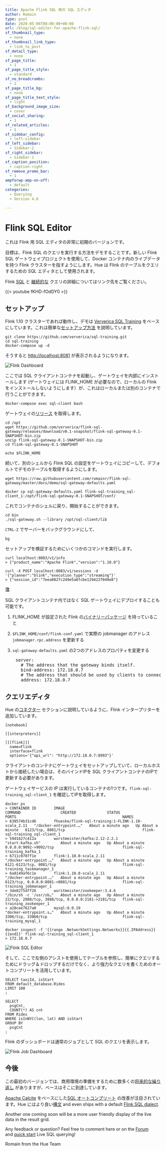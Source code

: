 ```yaml
---
title: Apache Flink SQL 用の SQL エディタ
author: Romain
type: post
date: 2020-05-06T00:00:00+00:00
url: /blog/sql-editor-for-apache-flink-sql/
sf_thumbnail_type:
  - none
sf_thumbnail_link_type:
  - link_to_post
sf_detail_type:
  - none
sf_page_title:
  - 1
sf_page_title_style:
  - standard
sf_no_breadcrumbs:
  - 1
sf_page_title_bg:
  - none
sf_page_title_text_style:
  - light
sf_background_image_size:
  - cover
sf_social_sharing:
  - 1
sf_related_articles:
  - 1
sf_sidebar_config:
  - left-sidebar
sf_left_sidebar:
  - Sidebar-2
sf_right_sidebar:
  - Sidebar-1
sf_caption_position:
  - caption-right
sf_remove_promo_bar:
  - 1
ampforwp-amp-on-off:
  - default
categories:
  - Querying
  - Version 4.8

---
```


# Flink SQL Editor

これは Flink 用 SQL エディタの非常に初期のバージョンです。

目標は、Flink SQL のクエリを実行する方法をデモすることです。新しい Flink SQL ゲートウェイプロジェクトを使用して、Docker コンテナ内のライブデータを持つ Flink クラスターを指すようにします。Hue は Flink のテーブルをクエリするための SQL エディタとして使用されます。

Flink [SQL](https://ci.apache.org/projects/flink/flink-docs-master/dev/table/sql/queries.html#queries) と [継続的な](https://ci.apache.org/projects/flink/flink-docs-master/dev/table/streaming/dynamic_tables.html#continuous-queries) クエリの詳細についてはリンク先をご覧ください。

{{< youtube fKHD-fOdDY0 >}}

## セットアップ

Flink 1.10 クラスターであれば動作し、デモは [Ververica SQL Training](https://github.com/ververica/sql-training) をベースにしています。これは簡単な[セットアップ方法](https://github.com/ververica/sql-training/wiki/Setting-up-the-Training-Environment) を説明しています。

    git clone https://github.com/ververica/sql-training.git
    cd sql-training
    docker-compose up -d

そうすると [http://localhost:8081](http://localhost:8081) が表示されるようになります。

![Flink Dashboard](https://cdn.gethue.com/uploads/2020/05/flink_dashboard.png)

ここでは SQL クライアントコンテナを起動し、ゲートウェイを内部にインストールします (ゲートウェイには FLINK_HOME が必要なので、ローカルの Flink をインストールしないようにします）が、これはローカルまたは別のコンテナで行うことができます。

    docker-compose exec sql-client bash

ゲートウェイの[リリース](https://github.com/ververica/flink-sql-gateway/releases) を取得します。

    cd /opt
    wget https://github.com/ververica/flink-sql-gateway/releases/download/v0.1-snapshot/flink-sql-gateway-0.1-SNAPSHOT-bin.zip
    unzip flink-sql-gateway-0.1-SNAPSHOT-bin.zip
    cd flink-sql-gateway-0.1-SNAPSHOT

    echo $FLINK_HOME

続いて、別のシェルから Flink SQL の設定をゲートウェイにコピーして、デフォルトでデモのテーブルを取得するようにします。

    wget https://raw.githubusercontent.com/romainr/flink-sql-gateway/master/docs/demo/sql-gateway-defaults.yaml

    docker cp sql-gateway-defaults.yaml flink-sql-training_sql-client_1:/opt/flink-sql-gateway-0.1-SNAPSHOT/conf/

これでコンテナのシェルに戻り、開始することができます。

    cd bin
    ./sql-gateway.sh --library /opt/sql-client/lib

`CTRL-Z` でサーバーをバックグラウンドにして、

    bg

セットアップを検証するためにいくつかのコマンドを実行します。

    curl localhost:8083/v1/info
    > {"product_name":"Apache Flink","version":"1.10.0"}

    curl -X POST localhost:8083/v1/sessions -d '{"planner":"blink","execution_type":"streaming"}'
    > {"session_id":"7eea0827c249e5a8fcbe129422f049e8"}


**注**

SQL クライアントコンテナ内ではなく SQL ゲートウェイにデプロイすることも可能です。

1. FLINK_HOME が設定された Flink の[バイナリーパッケージ](https://www.apache.org/dyn/closer.lua/flink/flink-1.10.0/flink-1.10.0-bin-scala_2.11.tgz) を持っていること

2. `$FLINK_HOME/conf/flink-conf.yaml` で実際の jobmanager のアドレス `jobmanager.rpc.address` を更新する

3. `sql-gateway-defaults.yaml` の2つのアドレスのプロパティを変更する

<pre>
    server:
      # The address that the gateway binds itself.
      bind-address: 172.18.0.7
      # The address that should be used by clients to connect to the gateway.
      address: 172.18.0.7
</pre>

## クエリエディタ

Hue の[コネクター](https://docs.gethue.com/administrator/configuration/connectors/) セクションに説明しているように、Flink インタープリターを追加しています。

    [notebook]

    [[interpreters]]

    [[[flink]]]
      name=Flink
      interface=flink
      options='{"api_url": "http://172.18.0.7:8993"}'

クライアントのコンテナにゲートウェイをセットアップしていて、ローカルホストから接続したい場合は、そのバインドIPを SQL クライアントコンテナのIPで更新する必要があります。

ゲートウェイサービスの IP は実行しているコンテナの1つです。`flink-sql-training_sql-client_1` を確認してIPを取得します。

    docker ps
    > CONTAINER ID        IMAGE                                                COMMAND                  CREATED              STATUS              PORTS                                                NAMES
    > 638574b31cd6        fhueske/flink-sql-training:1-FLINK-1.10-scala_2.11   "/docker-entrypoint.…"   About a minute ago   Up About a minute   6123/tcp, 8081/tcp                                   flink-sql-training_sql-client_1
    > 59d1627c412a        wurstmeister/kafka:2.12-2.2.1                        "start-kafka.sh"         About a minute ago   Up About a minute   0.0.0.0:9092->9092/tcp                               flink-sql-training_kafka_1
    > 6711c0707f1e        flink:1.10.0-scala_2.11                              "/docker-entrypoint.…"   About a minute ago   Up About a minute   6121-6123/tcp, 8081/tcp                              flink-sql-training_taskmanager_1
    > 6a8149af6c1e        flink:1.10.0-scala_2.11                              "/docker-entrypoint.…"   About a minute ago   Up About a minute   6123/tcp, 0.0.0.0:8081->8081/tcp                     flink-sql-training_jobmanager_1
    > 3de8275dff26        wurstmeister/zookeeper:3.4.6                         "/bin/sh -c '/usr/sb…"   About a minute ago   Up About a minute   22/tcp, 2888/tcp, 3888/tcp, 0.0.0.0:2181->2181/tcp   flink-sql-training_zookeeper_1
    > a28cee7627a0        mysql:8.0.19                                         "docker-entrypoint.s…"   About a minute ago   Up About a minute   3306/tcp, 33060/tcp                                  flink-sql-training_mysql_1

    docker inspect -f '{{range .NetworkSettings.Networks}}{{.IPAddress}}{{end}}' flink-sql-training_sql-client_1
    > 172.18.0.7

![Flink SQL Editor](https://cdn.gethue.com/uploads/2020/05/flink_editor_v1.png)

そして、ここで左側のアシストを使用してテーブルを参照し、簡単にクエリするためにドラッグ＆ドロップするだけでなく、より強力なクエリを書くためのオートコンプリートを活用しています。

    SELECT taxiId, isStart
    FROM default_database.Rides
    LIMIT 100
    ;

    SELECT
      psgCnt,
      COUNT(*) AS cnt
    FROM Rides
    WHERE isInNYC(lon, lat) AND isStart
    GROUP BY
      psgCnt
    ;

Flink のダッシュボードは通常のジョブとして SQL のクエリを表示します。

![Flink Job Dashboard](https://cdn.gethue.com/uploads/2020/05/flink_dashboard_one_query.png)

## 今後

この最初のバージョンでは、商用環境の準備をするために数多くの[将来的な繰り返し](https://github.com/cloudera/hue/blob/master/docs/designs/apache_flink.md) がありますが、ベースはそこに到達しています。

[Apache Calcite](https://calcite.apache.org/docs/reference.html) をベースにした[SQL オートコンプリート](https://ci.apache.org/projects/flink/flink-docs-master/dev/table/sql/queries.html#supported-syntax) の改善が注目されています。Hue にはより良い[構文](https://docs.gethue.com/developer/parsers/) and even ships with a default [Flink SQL dialect](https://github.com/cloudera/hue/tree/master/desktop/core/src/desktop/js/parse/jison/sql/flink).

Another one coming soon will be a more user friendly display of the live data in the result grid.


Any feedback or question? Feel free to comment here or on the <a href="https://discourse.gethue.com/">Forum</a> and <a href="https://docs.gethue.com/quickstart/">quick start</a> Live SQL querying!


Romain from the Hue Team
